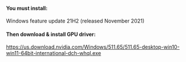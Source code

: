 #### You must install:

Windows feature update 21H2 (released November 2021)

#### Then download & install GPU driver:

https://us.download.nvidia.com/Windows/511.65/511.65-desktop-win10-win11-64bit-international-dch-whql.exe